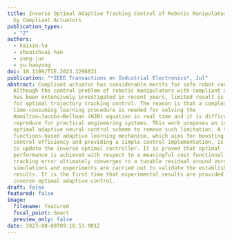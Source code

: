 ```yaml
---
title: Inverse Optimal Adaptive Tracking Control of Robotic Manipulators Driven
  by Compliant Actuators
publication_types:
  - "2"
authors:
  - kaixin-lu
  - shuaishuai-han
  - yang-jun
  - yu-haoyong
doi: 10.1109/TIE.2023.3296831
publication: "*IEEE Transactions on Industrial Electronics*, Jul"
abstract: Compliant actuator has considerable merits for safe robot control.
  Although the control problem of robotic manipulators with compliant actuators
  has been extensively investigated in recent years, limited result is presented
  for optimal trajectory tracking control. The reason is that a complex and
  time-consuming learning procedure is needed for solving the
  Hamilton–Jacobi–Bellman (HJB) equation in real time and it is difficult to
  reproduce for practical engineering systems. This work proposes an inverse
  optimal adaptive neural control scheme to remove such limitation. A tuning
  functions-based adaptive learning mechanism, which aims for boosting the
  control efficiency and providing a simple control implementation, is proposed
  to update the inverse optimal controller. It is proved that optimal
  performance is achieved with respect to a meaningful cost functional and the
  tracking error ultimately converges to a tunable residual around zero. Both
  simulations and experiments are carried out to validate the established
  results. It is the first time that experimental results are provided for
  inverse optimal adaptive control.
draft: false
featured: false
image:
  filename: featured
  focal_point: Smart
  preview_only: false
date: 2023-08-08T09:18:51.901Z
---
```

